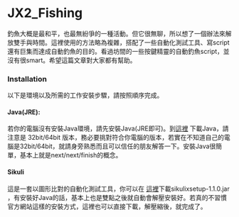 # JX2_Fishing
釣魚大概是最和平，也最無紛爭的一種活動。但它很無聊，所以想了一個辦法來解放雙手與時間。這裡使用的方法略為複雜，搭配了一些自動化測試工具、寫script還有巨集而達成自動釣魚的目的。看過坊間的一些按鍵精靈的自動釣魚script，並沒有很smart。希望這篇文章對大家都有幫助。

### Installation
以下是環境以及所需的工作安裝步驟，請按照順序完成。

#### Java(JRE):
若你的電腦沒有安裝Java環境，請先安裝Java(JRE即可)。到[這裡](https://www.java.com/zh_TW/download/) 下載Java，請注意是 32bit/64bit 版本，務必要挑對符合你電腦的版本，若實在不知道自己的電腦是32bit/64bit，就請身旁熟悉而且可以信任的朋友解答一下。安裝Java很簡單，基本上就是next/next/finish的概念。

#### Sikuli
這是一套以圖形比對的自動化測試工具，你可以在 [這裡](https://launchpad.net/sikuli/+download)下載sikulixsetup-1.1.0.jar ，有安裝好Java的話，基本上也是雙點之後就自動會解壓安裝好。若真的不習慣官方網站這樣的安裝方式，這裡也可以直接下載，解壓縮後，就完成了。
